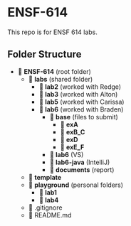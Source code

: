 # ENSF-614

This repo is for ENSF 614 labs.

## Folder Structure

- 📁 **ENSF-614** (root folder)
  - 📁 **labs** (shared folder)
    - 📁 **lab2** (worked with Redge)
    - 📁 **lab3** (worked with Alton)
    - 📁 **lab5** (worked with Carissa)
    - 📁 **lab6** (worked with Braden)
      - 📁 **base** (files to submit)
        - 📁 **exA**
        - 📁 **exB_C**
        - 📁 **exD**
        - 📁 **exE_F**
      - 📁 **lab6** (VS)
      - 📁 **lab6-java** (IntelliJ)
      - 📝 **documents** (report)
  - 📁 **template**
  - 📁 **playground** (personal folders)
    - 📁 **lab1**
    - 📁 **lab4**
  - 📄 .gitignore
  - 📄 README.md

